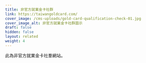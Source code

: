 ```yaml
---
title: 非官方就業金卡社群
link: https://taiwangoldcard.com/
cover_image: /cms-uploads/gold-card-qualification-check-01.jpg
cover_image_alt: 非官方就業金卡社群圖示
draft: false
hidden: false
layout: related
weight: 4
---
```

此為非官方就業金卡社羣網站。

